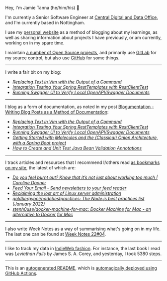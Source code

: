 Hey, I'm Jamie Tanna (he/him/his) 👋

I'm currently a Senior Software Engineer at [Central Digital and Data Office](https://www.gov.uk/government/organisations/central-digital-and-data-office), and I'm currently based in Nottingham.

I use my [personal website](https://www.jvt.me/?utm_campaign=github-jamietanna) as a method of blogging about my learnings, as well as sharing information about projects I have previously, or am currently, working on in my spare time.

I maintain [a number of Open Source projects](https://www.jvt.me/open-source/?utm_campaign=github-jamietanna), and primarily use [GitLab](https://gitlab.com/jamietanna) for my source control, but also use [GitHub](https://github.com/jamietanna) for some things.

---

I write a fair bit on my blog:


- [_Replacing Text in Vim with the Output of a Command_](https://www.jvt.me/posts/2022/02/01/vim-replace-with-command-execution/?utm_campaign=github-jamietanna)
- [_Integration Testing Your Spring RestTemplates with RestClientTest_](https://www.jvt.me/posts/2022/02/01/resttemplate-integration-test/?utm_campaign=github-jamietanna)
- [_Running Swagger UI to Verify Local OpenAPI/Swagger Documents_](https://www.jvt.me/posts/2022/01/31/swagger-ui-local/?utm_campaign=github-jamietanna)

---

I blog as a form of documentation, as noted in my post [Blogumentation - Writing Blog Posts as a Method of Documentation](https://www.jvt.me/posts/2017/06/25/blogumentation/?utm_campaign=github-jamietanna):


- [_Replacing Text in Vim with the Output of a Command_](https://www.jvt.me/posts/2022/02/01/vim-replace-with-command-execution/?utm_campaign=github-jamietanna)
- [_Integration Testing Your Spring RestTemplates with RestClientTest_](https://www.jvt.me/posts/2022/02/01/resttemplate-integration-test/?utm_campaign=github-jamietanna)
- [_Running Swagger UI to Verify Local OpenAPI/Swagger Documents_](https://www.jvt.me/posts/2022/01/31/swagger-ui-local/?utm_campaign=github-jamietanna)
- [_Getting Started with jMolecules and the (Classical) Onion Architecture, with a Spring Boot project_](https://www.jvt.me/posts/2022/01/28/spring-boot-onion-architecture/?utm_campaign=github-jamietanna)
- [_How to Create and Unit Test Java Bean Validation Annotations_](https://www.jvt.me/posts/2022/01/23/java-bean-validation/?utm_campaign=github-jamietanna)

---

I track articles and resources that I recommend I/others read [as bookmarks on my site](https://www.jvt.me/kind/bookmarks/?utm_campaign=github-jamietanna), the latest of which are:


- [_Do you feel burnt out? Know that it’s not just about working too much | Caroline Dooner_](https://www.theguardian.com/commentisfree/2022/feb/01/burnout-not-just-about-working-too-much?utm_campaign=github-jamietanna)
- [_Feed Your Email - Send newsletters to your feed reader_](https://feedyour.email/?utm_campaign=github-jamietanna)
- [_Reclaiming the lost art of Linux server administration_](https://www.pietrorea.com/2022/01/28/reclaiming-the-lost-art-of-linux-server-administration/?utm_campaign=github-jamietanna)
- [_goldbergyoni/nodebestpractices: The Node.js best practices list (January 2022)_](https://github.com/goldbergyoni/nodebestpractices?utm_campaign=github-jamietanna)
- [_stenh0use/docker-machine-for-mac: Docker Machine for Mac - an alternative to Docker for Mac_](https://github.com/stenh0use/docker-machine-for-mac?utm_campaign=github-jamietanna)

---

I also write Week Notes as a way of summarising what's going on in my life. The last one can be found at [Week Notes 22#04](https://www.jvt.me/week-notes/2022/04/?utm_campaign=github-jamietanna).

---

I like to track my data in [IndieWeb fashion](https://indieweb.org/why). For instance, the last book I read was _Leviathan Falls_ by James S. A. Corey, and yesterday, I took 5380 steps.

---
This is an [autogenerated README](https://www.jvt.me/posts/2022/01/12/autogenerated-profile-readme/?utm_campaign=github-jamietanna), which is [automagically deployed using GitHub Actions](https://github.com/jamietanna/jamietanna/blob/main/.github/workflows/rebuild.yml).
